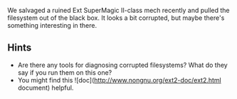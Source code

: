 We salvaged a ruined Ext SuperMagic II-class mech recently and pulled the filesystem out of the black box. It looks a bit corrupted, but maybe there's something interesting in there.

## Hints
- Are there any tools for diagnosing corrupted filesystems? What do they say if you run them on this one?
- You might find this ![doc](http://www.nongnu.org/ext2-doc/ext2.html document) helpful.

